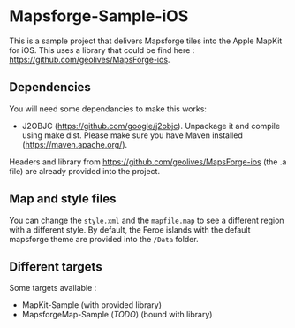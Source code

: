 # Mapsforge-Sample-iOS

This is a sample project that delivers Mapsforge tiles into the Apple MapKit for iOS. This uses a library that could be find here : https://github.com/geolives/MapsForge-ios.

## Dependencies

You will need some dependancies to make this works:

* J2OBJC (https://github.com/google/j2objc). Unpackage it and compile using make dist. Please make sure you have Maven installed (https://maven.apache.org/).

Headers and library from https://github.com/geolives/MapsForge-ios (the .a file) are already provided into the project.

## Map and style files

You can change the `style.xml` and the `mapfile.map` to see a different region with a different style. By default, the Feroe islands with the default mapsforge theme are provided into the `/Data` folder.

## Different targets

Some targets available :
* MapKit-Sample (with provided library)
* MapsforgeMap-Sample (_TODO_) (bound with library)
